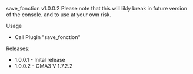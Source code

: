 save_fonction v1.0.0.2
Please note that this will likly break in future version of the console. and to use at your own risk.

Usage
* Call Plugin "save_fonction"

Releases:
* 1.0.0.1 - Inital release
* 1.0.0.2 - GMA3 V 1.7.2.2
